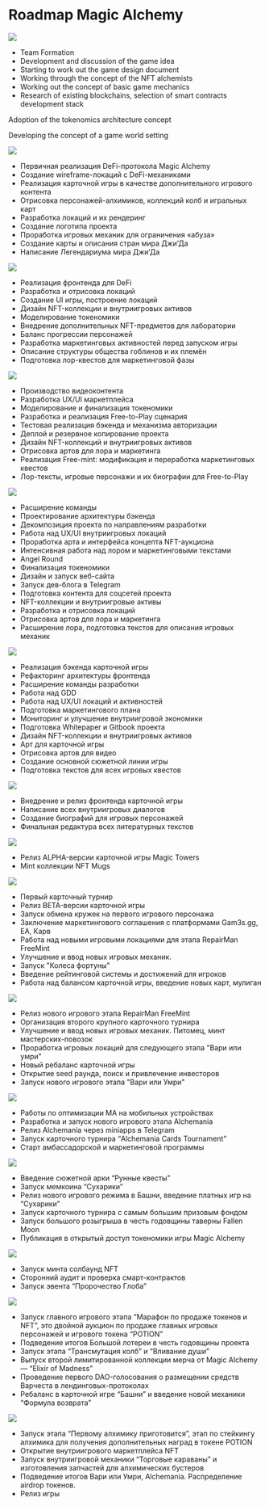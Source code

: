 # Roadmap Magic Alchemy

![](1.2x.png)

- Team Formation 
- Development and discussion of the game idea 
- Starting to work out the game design document 
- Working through the concept of the NFT alchemists 
- Working out the concept of basic game mechanics 
- Research of existing blockchains, selection of smart contracts development stack 

Adoption of the tokenomics architecture concept 

Developing the concept of a game world setting

![](2.2x.png)

- Первичная реализация DeFi-протокола Magic Alchemy
- Создание wireframe-локаций с DeFi-механиками 
- Реализация карточной игры в качестве дополнительного игрового контента 
- Отрисовка персонажей-алхимиков, коллекций колб и игральных карт 
- Разработка локаций и их рендеринг 
- Создание логотипа проекта 
- Проработка игровых механик для ограничения «абуза»
- Создание карты и описания стран мира Джи’Да 
- Написание Легендариума мира Джи’Да

![](3.2x.png)

- Реализация фронтенда для DeFi
- Разработка и отрисовка локаций
- Создание UI игры, построение локаций
- Дизайн NFT-коллекции и внутриигровых активов
- Моделирование токеномики
- Внедрение дополнительных NFT-предметов для лаборатории
- Баланс прогрессии персонажей
- Разработка маркетинговых активностей перед запуском игры
- Описание структуры общества гоблинов и их племён
- Подготовка лор-квестов для маркетинговой фазы

![](4.2x.png)

- Производство видеоконтента
- Разработка UX/UI маркетплейса
- Моделирование и финализация токеномики
- Разработка и реализация Free-to-Play сценария
- Тестовая реализация бэкенда и механизма авторизации
- Деплой и резервное копирование проекта
- Дизайн NFT-коллекций и внутриигровых активов
- Отрисовка артов для лора и маркетинга
- Реализация Free-mint: модификация и переработка маркетинговых квестов
- Лор-тексты, игровые персонажи и их биографии для Free-to-Play

![](5.2x.png)

- Расширение команды 
- Проектирование архитектуры бэкенда
- Декомпозиция проекта по направлениям разработки
- Работа над UX/UI внутриигровых локаций
- Проработка арта и интерфейса концепта NFT-аукциона
- Интенсивная работа над лором и маркетинговыми текстами
- Angel Round
- Финализация токеномики
- Дизайн и запуск веб-сайта
- Запуск дев-блога в Telegram
- Подготовка контента для соцсетей проекта
- NFT-коллекции и внутриигровые активы
- Разработка и отрисовка локаций
- Отрисовка артов для лора и маркетинга
- Расширение лора, подготовка текстов для описания игровых механик

![](6.2x.png)

- Реализация бэкенда карточной игры
- Рефакторинг архитектуры фронтенда
- Расширение команды разработки
- Работа над GDD
- Работа над UX/UI локаций и активностей
- Подготовка маркетингового плана
- Мониторинг и улучшение внутриигровой экономики
- Подготовка Whitepaper и Gitbook проекта
- Дизайн NFT-коллекции и внутриигровых активов
- Арт для карточной игры
- Отрисовка артов для видео
- Создание основной сюжетной линии игры
- Подготовка текстов для всех игровых квестов

![](7.2x.png)

- Внедрение и релиз фронтенда карточной игры
- Написание всех внутриигровых диалогов
- Создание биографий для игровых персонажей
- Финальная редактура всех литературных текстов

![](8.2x.png)

- Релиз ALPHA-версии карточной игры Magic Towers
- Mint коллекции NFT Mugs

![](9.2x.png)

- Первый карточный турнир
- Релиз BETA-версии карточной игры
- Запуск обмена кружек на первого игрового персонажа 
- Заключение маркетингового соглашения с платформами Gam3s.gg, EA, Карв
- Работа над новыми игровыми локациями для этапа RepairMan FreeMint
- Улучшение и ввод новых игровых механик. 
- Запуск "Колеса фортуны"
- Введение рейтинговой системы и достижений для игроков
- Работа над балансом карточной игры, введение новых карт, мулиган

![](10.2x.png)

- Релиз нового игрового этапа RepairMan FreeMint
- Организация второго крупного карточного турнира
- Улучшение и ввод новых игровых механик. Питомец, минт мастерских-повозок
- Проработка игровых локаций для следующего этапа "Вари или умри"
- Новый ребаланс карточной игры
- Открытие seed раунда, поиск и привлечение инвесторов
- Запуск нового игрового этапа "Вари или Умри"


![](11.2x.png)

- Работы по оптимизации МА на мобильных устройствах
- Разработка и запуск нового игрового этапа Alchemania
- Релиз Alchemania через miniapps в Telegram
- Запуск карточного турнира “Alchemania Cards Tournament”
- Старт амбассадорской и маркетинговой программы

![](12.2x.png)

- Введение сюжетной арки “Рунные квесты”
- Запуск мемкоина “Сухарики”
- Релиз нового игрового режима в Башни, введение платных игр на “Сухарики”
- Запуск карточного турнира с самым большим призовым фондом
- Запуск большого розыгрыша  в честь годовщины таверны Fallen Moon
- Публикация в открытый доступ токеномики игры Magic Alchemy

![](13.2x.png)


- Запуск минта солбаунд NFT
- Сторонний аудит и проверка смарт-контрактов
- Запуск эвента “Пророчество Глоба”

![](14.2x.png)
- Запуск главного игрового этапа “Марафон по продаже токенов и NFT”, это двойной  аукцион по продаже главных игровых персонажей  и игрового токена “POTION”
- Подведение итогов Большой лотереи в честь годовщины проекта
- Запуск этапа “Трансмутация колб” и “Вливание души”
- Выпуск второй лимитированной коллекции мерча от Magic Alchemy — “Elixir of Madness”
- Проведение первого DAO-голосования о размещении средств Варчеста в лендинговых-протоколах
- Ребаланс в карточной игре “Башни” и введение новой механики “Формула возврата”

![](15.2x.png)

- Запуск этапа “Первому алхимику приготовится”, этап по стейкингу алхимика для получения дополнительных наград в токене POTION
- Открытие внутриигрового маркетплейса NFT
- Запуск внутриигровой механики “Торговые караваны” и изготовления запчастей для алхимических бустеров
- Подведение итогов Вари или Умри, Alchemania. Распределение airdrop токенов.
- Релиз игры
